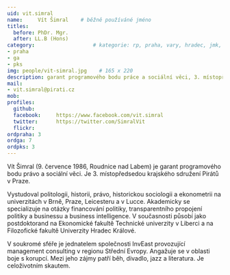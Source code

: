 ```yaml
---
uid: vit.simral
name:     Vít Šimral  	# běžně používáné jméno
titles:
  before: PhDr. Mgr.
  after: LL.B (Hons)
category:                 	# kategorie: rp, praha, vary, hradec, jmk, senat
- praha
- ga
- pks
img: people/vit-simral.jpg    # 165 x 220
description: garant programového bodu práce a sociální věci, 3. místopředseda sdružení Pirátů v Praze             	# kratký popis, max 160 znaků
mail:
- vit.simral@pirati.cz
mob:			  
profiles:
  github:     
  facebook: 	https://www.facebook.com/vit.simral
  twitter: 		https://twitter.com/SimralVit
  flickr:
ordpraha: 3	
ordga: 7
ordpks: 3
---
```


Vít Šimral (9. července 1986, Roudnice nad Labem) je garant programového bodu právo a sociální věci. Je 3. místopředsedou krajského sdružení Pirátů v Praze.

Vystudoval politologii, historii, právo, historickou sociologii a ekonometrii na univerzitách v Brně, Praze, Leicesteru a v Lucce. Akademicky se specializuje na otázky financování politiky, transparentního propojení politiky a businessu a business intelligence. V současnosti působí jako postdoktorand na Ekonomické fakultě Technické univerzity v Liberci a na Filozofické fakultě Univerzity Hradec Králové.

V soukromé sféře je jednatelem společnosti InvEast provozující management consulting v regionu Střední Evropy. Angažuje se v oblasti boje s korupcí. Mezi jeho zájmy patří běh, divadlo, jazz a literatura. Je celoživotním skautem.

